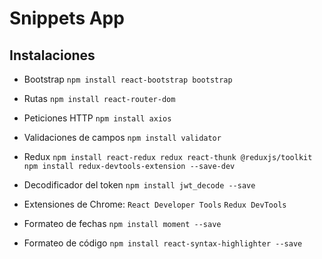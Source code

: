 # Snippets App

## Instalaciones

- Bootstrap
`npm install react-bootstrap bootstrap` 

- Rutas
`npm install react-router-dom` 

- Peticiones HTTP
`npm install axios` 

- Validaciones de campos
`npm install validator`

- Redux
`npm install react-redux redux react-thunk @reduxjs/toolkit`
`npm install redux-devtools-extension --save-dev`

- Decodificador del token
`npm install jwt_decode --save`

- Extensiones de Chrome: 
`React Developer Tools`
`Redux DevTools`

- Formateo de fechas 
`npm install moment --save`

- Formateo de código
`npm install react-syntax-highlighter --save`
